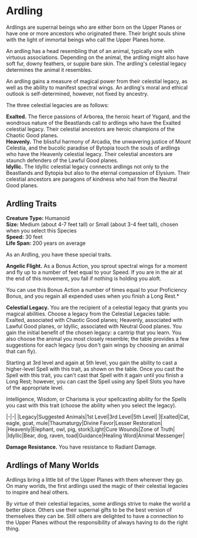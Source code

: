 # Ardling

Ardlings are supernal beings who are either born on the Upper Planes or have one or more ancestors who originated there.
Their bright souls shine with the light of immortal beings who call the Upper Planes home.

An ardling has a head resembling that of an animal, typically one with virtuous associations.
Depending on the animal, the ardling might also have soft fur, downy feathers, or supple bare skin.
The ardling's celestial legacy determines the animal it resembles.

An ardling gains a measure of magical power from their celestial legacy, as well as the ability to manifest spectral wings.
An ardling's moral and ethical outlook is self-determined, however, not fixed by ancestry.

The three celestial legacies are as follows:

**Exalted.** The fierce passions of Arborea, the heroic heart of Ysgard, and the wondrous nature of the Beastlands call to ardlings who have the Exalted celestial legacy. Their celestial ancestors are heroic champions of the Chaotic Good planes.  
**Heavenly.** The blissful harmony of Arcadia, the unwavering justice of Mount Celestia, and the bucolic paradise of Bytopia touch the souls of ardlings who have the Heavenly celestial legacy. Their celestial ancestors are staunch defenders of the Lawful Good planes.  
**Idyllic.** The Idyllic celestial legacy connects ardlings not only to the Beastlands and Bytopia but also to the eternal compassion of Elysium. Their celestial ancestors are paragons of kindness who hail from the Neutral Good planes.  

## Ardling Traits
**Creature Type:** Humanoid  
**Size:** Medium (about 4-7 feet tall) or Small (about 3-4 feet tall), chosen when you select this Species  
**Speed:** 30 feet  
**Life Span:** 200 years on average

As an Ardling, you have these special traits.

**Angelic Flight.** As a Bonus Action, you sprout spectral wings for a moment and fly up to a number of feet equal to your Speed.
If you are in the air at the end of this movement, you fall if nothing is holding you aloft.

You can use this Bonus Action a number of times equal to your Proficiency Bonus, and you regain all expended uses when you finish a Long Rest.*

**Celestial Legacy.** You are the recipient of a celestial legacy that grants you magical abilities.
Choose a legacy from the Celestial Legacies table: Exalted, associated with Chaotic Good planes; Heavenly, associated with Lawful Good planes, or Idyllic, associated with Neutral Good planes.
You gain the initial benefit of the chosen legacy: a cantrip that you learn.
You also choose the animal you most closely resemble; the table provides a few suggestions for each legacy (you don't gain wings by choosing an animal that can fly).

Starting at 3rd level and again at 5th level, you gain the ability to cast a higher-level Spell with this trait, as shown on the table.
Once you cast the Spell with this trait, you can't cast that Spell with it again until you finish a Long Rest; however, you can cast the Spell using any Spell Slots you have of the appropriate level.

Intelligence, Wisdom, or Charisma is your spellcasting ability for the Spells you cast with this trait (choose the ability when you select the legacy).

|-|-|
|Legacy|Suggested Animals|1st Level|3rd Level|5th Level|
|Exalted|Cat, eagle, goat, mule|Thaumaturgy|Divine Favor|Lesser Restoration|
|Heavenly|Elephant, owl, pig, stork|Light|Cure Wounds|Zone of Truth|
|Idyllic|Bear, dog, raven, toad|Guidance|Healing Word|Animal Messenger|

**Damage Resistance.** You have resistance to Radiant Damage.

## Ardlings of Many Worlds

Ardlings bring a little bit of the Upper Planes with them wherever they go.
On many worlds, the first ardlings used the magic of their celestial legacies to inspire and heal others.

By virtue of their celestial legacies, some ardlings strive to make the world a better place.
Others use their supernal gifts to be the best version of themselves they can be.
Still others are delighted to have a connection to the Upper Planes without the responsibility of always having to do the right thing.
